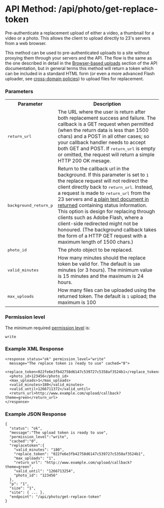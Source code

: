 # API Method: /api/photo/get-replace-token

Pre-authenticate a replacement upload of either a video, a thumbnail for a video or a photo. This allows the client to upload directly to 23's servers from a web browser. 

This method can be used to pre-authenticated uploads to a site without proxying them through your servers and the API. The flow is the same as the one described in detail in the <a href="browser-based-uploads">Browser-based uploads</a> section of the API documentation, but in general terms this method will return a token which can be included in a standard HTML form (or even a more advanced Flash uploader, see [cross-domain policies](crossdomain)) to upload files for replacement.


### Parameters

<table class="pretty">
  <tr><th>Parameter</th><th>Description</th></tr>
  <tr><td><tt>return_url</tt></td><td>The URL where the user is return after both replacement success and failure.  The callback is a GET request when permitted (when the return data is less than 1500 chars) and a POST in all other cases; so your callback handler needs to accept both GET and POST. If <tt>return_url</tt> is empty or omitted, the request will return a simple HTTP 200 OK mesage. </td></tr>
  <tr><td><tt>background_return_p</tt></td><td>Return to the callback url in the background. If this parameter is set to <tt>1</tt> the replace request will not redirect the client directly back to <tt>return_url</tt>. Instead, a request is made to <tt>return_url</tt> from the 23 servers and <a href="photo-redeem-replace-token">a plain text document in returned</a> containing status information. This option is design for replacing through clients such as Adobe Flash, where a client-side redirected might not be honoured. (The background callback takes the form of a HTTP GET request with a maximum length of 1500 chars.)</td></tr> 
  <tr><td><tt>photo_id</tt></td><td>The photo object to be replaced.</td></tr>
  <tr><td><tt>valid_minutes</tt></td><td>How many minutes should the replace token be valid for. The default is <tt>180</tt> minutes (or 3 hours). The minimum value is 15 minutes and the maximum is 24 hours.</td></tr>
  <tr><td><tt>max_uploads</tt></td><td>How many files can be uploaded using the returned token. The default is <tt>1</tt> upload; the maximum is 100</td></tr>
</table>


### Permission level 

The minimum required [permission level](index#permission-level) is:

    write

### Example XML Response

    <response status="ok" permission_level="write" 
      message="The replace token is ready to use" cached="0">
      <replace_token>022fe6e3fb42758d6147c539727c5358af3524b1</replace_token>
      <photo_id>123456</photo_id>
      <max_uploads>1</max_uploads>
      <valid_minutes>180</valid_minutes>
      <valid_until>1266711372</valid_until>
      <return_url>http://www.example.com/upload/callback?theme=green</return_url>
    </response>

### Example JSON Response

    {
      "status": "ok", 
      "message":"The upload token is ready to use",
      "permission_level":"write",
      "cached":"0",
      "replacetoken":{
        "valid_minutes": "180", 
        "replace_token": "022fe6e3fb42758d6147c539727c5358af3524b1", 
        "max_uploads": "1", 
        "return_url": "http://www.example.com/upload/callback?theme=green", 
        "valid_until": "1266713254", 
        "photo_id": "123456"
      },
      "p": "1",
      "size": "1",
      "site": { ... },
      "endpoint": "/api/photo/get-replace-token"
    }
